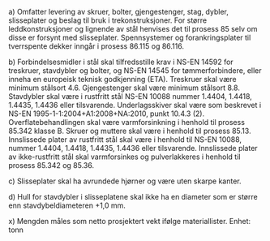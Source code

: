 a) Omfatter levering av skruer, bolter, gjengestenger, stag, dybler, slisseplater og beslag til bruk i trekonstruksjoner. For større leddkonstruksjoner og lignende av stål henvises det til prosess 85 selv om disse er forsynt med slisseplater.
Spennsystemer og forankringsplater til tverrspente dekker inngår i prosess 86.115 og 86.116.

b) Forbindelsesmidler i stål skal tilfredsstille krav i NS-EN 14592 for treskruer, stavdybler og bolter, og NS-EN 14545 for tømmerforbindere, eller inneha en europeisk teknisk godkjenning (ETA).
Treskruer skal være minimum stålsort 4.6. Gjengestenger skal være minimum stålsort 8.8. Stavdybler skal være i rustfritt stål NS-EN 10088 nummer 1.4404, 1.4418, 1.4435, 1.4436 eller tilsvarende. Underlagsskiver skal være som beskrevet i NS-EN 1995-1-1:2004+A1:2008+NA:2010, punkt 10.4.3 (2).
Overflatebehandlingen skal være varmforsinkning i henhold til prosess 85.342 klasse B. Skruer og muttere skal være i henhold til prosess 85.13. Innslissede plater av rustfritt stål skal være i henhold til NS-EN 10088, nummer 1.4404, 1.4418, 1.4435, 1.4436 eller tilsvarende. Innslissede plater av ikke-rustfritt stål skal varmforsinkes og pulverlakkeres i henhold til prosess 85.342 og 85.36.

c) Slisseplater skal ha avrundede hjørner og være uten skarpe kanter.

d) Hull for stavdybler i slisseplatene skal ikke ha en diameter som er større enn stavdybeldiameteren +1,0 mm.

x) Mengden måles som netto prosjektert vekt ifølge materiallister. Enhet: tonn

